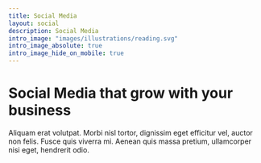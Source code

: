 ```yaml
---
title: Social Media
layout: social
description: Social Media
intro_image: "images/illustrations/reading.svg"
intro_image_absolute: true
intro_image_hide_on_mobile: true
---
```


# Social Media that grow with your business

Aliquam erat volutpat. Morbi nisl tortor, dignissim eget efficitur vel, auctor non felis. Fusce quis viverra mi. Aenean quis massa pretium, ullamcorper nisi eget, hendrerit odio.

